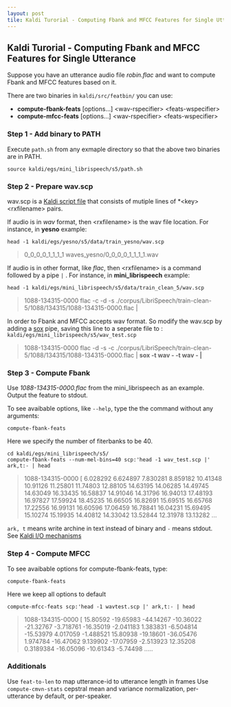 ```yaml
---
layout: post
tile: Kaldi Turorial - Computing Fbank and MFCC Features for Single Utterance
---
```

## Kaldi Turorial - Computing Fbank and MFCC Features for Single Utterance

Suppose you have an utterance audio file _robin.flac_ and want to compute Fbank and MFCC features based on it.

There are two binaries in `kaldi/src/featbin/` you can use:
- **compute-fbank-feats** [options...] \<wav-rspecifier> \<feats-wspecifier>
- **compute-mfcc-feats** [options...] \<wav-rspecifier> \<feats-wspecifier>

### Step 1 - Add binary to PATH
Execute `path.sh` from any exmaple directory so that the above two binaries are in PATH.
  
`source kaldi/egs/mini_librispeech/s5/path.sh`

### Step 2 - Prepare wav.scp 
wav.scp is a [Kaldi script file](https://kaldi-asr.org/doc/io.html#io_sec_scp) that consists of mutiple lines of *\<key> \<rxfilename> pairs.

If audio is in *wav* format, then \<rxfilename> is the wav file location. For instance, in **yesno** example: 

`head -1 kaldi/egs/yesno/s5/data/train_yesno/wav.scp`
> 0_0_0_0_1_1_1_1 waves_yesno/0_0_0_0_1_1_1_1.wav 

If audio is in other format, like *flac*, then \<rxfilename> is a command  followed by a pipe `|` . For instance, in **mini_librispeech** example:

`head -1 kaldi/egs/mini_librispeech/s5/data/train_clean_5/wav.scp`
> 1088-134315-0000 flac -c -d -s ./corpus/LibriSpeech/train-clean-5/1088/134315/1088-134315-0000.flac |

In order to Fbank and MFCC accepts wav format. So modify the wav.scp by adding a [sox](http://sox.sourceforge.net/) pipe, saving this line to a seperate file to : `kaldi/egs/mini_librispeech/s5/wav_test.scp`
>1088-134315-0000  flac -d -s -c ./corpus/LibriSpeech/train-clean-5/1088/134315/1088-134315-0000.flac | **sox -t wav - -t wav - |**

### Step 3 - Compute Fbank
Use *1088-134315-0000.flac* from the mini_librispeech as an example. Output the feature to stdout. 

To see avaibable options, like `--help`, type the the command without any arguments:

`compute-fbank-feats`

Here we specify the number of fiterbanks to be 40. 

    cd kaldi/egs/mini_librispeech/s5/
    compute-fbank-feats --num-mel-bins=40 scp:'head -1 wav_test.scp |' ark,t:- | head
>1088-134315-0000  [
  6.028292 6.624897 7.830281 8.859182 10.41348 10.91126 11.25801 11.74803 12.88105 14.63195 14.06285 14.49745 14.63049 16.33435 16.58837 14.91046 14.31796 16.94013 17.48193 16.97827 17.59924 18.45235 16.66505 16.82691 15.69515 16.65768 17.22556 16.99131 16.60596 17.06459 16.78841 16.04231 15.69495 15.10274 15.19935 14.40812 14.33042 13.52844 12.31978 13.13282 ...
  
`ark, t` means write archine in text instead of binary and `-` means stdout. See [Kaldi I/O mechanisms](https://kaldi-asr.org/doc/io.html)

### Step 4 - Compute MFCC

To see avaibable options for compute-fbank-feats, type: 

`compute-fbank-feats`

Here we keep all options to default

    compute-mfcc-feats scp:'head -1 wavtest.scp |' ark,t:- | head
   >1088-134315-0000  [
  15.80592 -19.65983 -44.14267 -10.36022 -21.32767 -3.718761 -16.35019 -2.041183 1.383831 -6.504814 -15.53979 4.017059 -1.488521
  15.80938 -19.18601 -36.05476 1.974784 -16.47062 9.139902 -17.07959 -2.513923 12.35208 0.3189384 -16.05096 -10.61343 -5.74498 .....

### Additionals
Use `feat-to-len` to map utterance-id to utterance length in frames
Use `compute-cmvn-stats` cepstral mean and variance normalization, per-utterance by default, or per-speaker.


